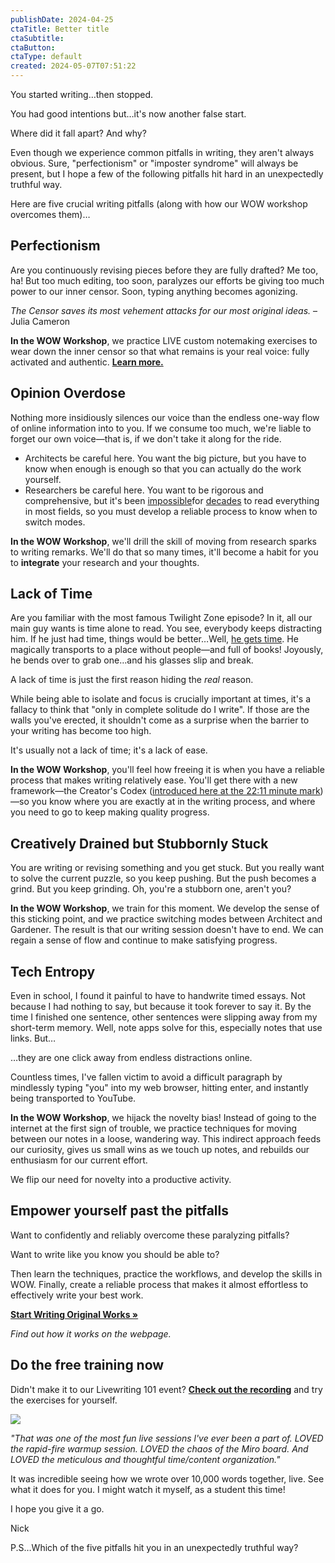 ```yaml
---
publishDate: 2024-04-25
ctaTitle: Better title
ctaSubtitle: 
ctaButton: 
ctaType: default
created: 2024-05-07T07:51:22
---
```

You started writing…then stopped.

You had good intentions but…it's now another false start.

Where did it fall apart? And why?

Even though we experience common pitfalls in writing, they aren't always obvious. Sure, "perfectionism" or "imposter syndrome" will always be present, but I hope a few of the following pitfalls hit hard in an unexpectedly truthful way.

Here are five crucial writing pitfalls (along with how our WOW workshop overcomes them)…

## Perfectionism

Are you continuously revising pieces before they are fully drafted? Me too, ha! But too much editing, too soon, paralyzes our efforts be giving too much power to our inner censor. Soon, typing anything becomes agonizing.

_The Censor saves its most vehement attacks for our most original ideas._ – Julia Cameron

**In the WOW Workshop**, we practice LIVE custom notemaking exercises to wear down the inner censor so that what remains is your real voice: fully activated and authentic. [**Learn more.**](https://www.linkingyourthinking.com/wow-workshop)

## Opinion Overdose

Nothing more insidiously silences our voice than the endless one-way flow of online information into to you. If we consume too much, we're liable to forget our own voice—that is, if we don't take it along for the ride.

- Architects be careful here. You want the big picture, but you have to know when enough is enough so that you can actually do the work yourself.
- Researchers be careful here. You want to be rigorous and comprehensive, but it's been [impossible](https://wordsrated.com/number-of-academic-papers-published-per-year/)for [decades](https://www.researchgate.net/figure/The-number-of-papers-over-time-The-total-number-of-papers-has-surged-exponentially-over_fig1_333487946) to read everything in most fields, so you must develop a reliable process to know when to switch modes.

**In the WOW Workshop**, we'll drill the skill of moving from research sparks to writing remarks. We'll do that so many times, it'll become a habit for you to **integrate** your research and your thoughts.

## Lack of Time

Are you familiar with the most famous Twilight Zone episode? In it, all our main guy wants is time alone to read. You see, everybody keeps distracting him. If he just had time, things would be better…Well, [he gets time](https://www.youtube.com/watch?v=oLoNGRVeC7Y). He magically transports to a place without people—and full of books! Joyously, he bends over to grab one…and his glasses slip and break.

A lack of time is just the first reason hiding the _real_ reason.

While being able to isolate and focus is crucially important at times, it's a fallacy to think that "only in complete solitude do I write". If those are the walls you've erected, it shouldn't come as a surprise when the barrier to your writing has become too high.

It's usually not a lack of time; it's a lack of ease.

**In the WOW Workshop**, you'll feel how freeing it is when you have a reliable process that makes writing relatively ease. You'll get there with a new framework—the Creator's Codex ([introduced here at the 22:11 minute mark](https://www.linkingyourthinking.com/raw-recordings/livewriting-101))—so you know where you are exactly at in the writing process, and where you need to go to keep making quality progress.

## Creatively Drained but Stubbornly Stuck

You are writing or revising something and you get stuck. But you really want to solve the current puzzle, so you keep pushing. But the push becomes a grind. But you keep grinding. Oh, you're a stubborn one, aren't you?

**In the WOW Workshop**, we train for this moment. We develop the sense of this sticking point, and we practice switching modes between Architect and Gardener. The result is that our writing session doesn't have to end. We can regain a sense of flow and continue to make satisfying progress.

## Tech Entropy

Even in school, I found it painful to have to handwrite timed essays. Not because I had nothing to say, but because it took forever to say it. By the time I finished one sentence, other sentences were slipping away from my short-term memory. Well, note apps solve for this, especially notes that use links. But…

…they are one click away from endless distractions online.

Countless times, I've fallen victim to avoid a difficult paragraph by mindlessly typing "you" into my web browser, hitting enter, and instantly being transported to YouTube.

**In the WOW Workshop**, we hijack the novelty bias! Instead of going to the internet at the first sign of trouble, we practice techniques for moving between our notes in a loose, wandering way. This indirect approach feeds our curiosity, gives us small wins as we touch up notes, and rebuilds our enthusiasm for our current effort.

We flip our need for novelty into a productive activity.

## Empower yourself past the pitfalls

Want to confidently and reliably overcome these paralyzing pitfalls?

Want to write like you know you should be able to?

Then learn the techniques, practice the workflows, and develop the skills in WOW. Finally, create a reliable process that makes it almost effortless to effectively write your best work.

[**Start Writing Original Works »**](https://www.linkingyourthinking.com/wow-workshop)

_Find out how it works on the webpage._

## Do the free training now

Didn't make it to our Livewriting 101 event? [**Check out the recording**](https://www.linkingyourthinking.com/raw-recordings/livewriting-101) and try the exercises for yourself.

![](https://assets-global.website-files.com/5fec91e1aac90836da5f8ed0/662bbf1da19be0834c5c370a_email.jpeg)

_"That was one of the most fun live sessions l've ever been a part of. LOVED the rapid-fire warmup session. LOVED the chaos of the Miro board. And LOVED the meticulous and thoughtful time/content organization."_

It was incredible seeing how we wrote over 10,000 words together, live. See what it does for you. I might watch it myself, as a student this time!

I hope you give it a go.

Nick

P.S…Which of the five pitfalls hit you in an unexpectedly truthful way?